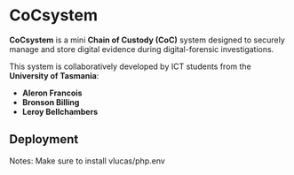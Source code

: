 # CoCsystem

**CoCsystem** is a mini **Chain of Custody (CoC)** system designed to securely manage and store digital evidence during digital-forensic investigations.

This system is collaboratively developed by ICT students from the **University of Tasmania**:
- **Aleron Francois**
- **Bronson Billing**
- **Leroy Bellchambers**

## Deployment
Notes: Make sure to install vlucas/php.env
